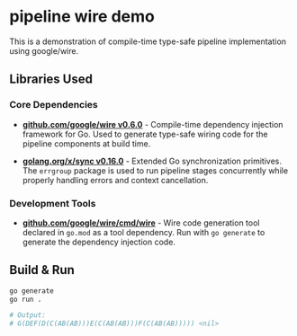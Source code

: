 # pipeline wire demo

This is a demonstration of compile-time type-safe pipeline implementation using google/wire.

## Libraries Used

### Core Dependencies

- **[github.com/google/wire v0.6.0](https://github.com/google/wire)** - Compile-time dependency injection framework for Go. Used to generate type-safe wiring code for the pipeline components at build time.

- **[golang.org/x/sync v0.16.0](https://golang.org/x/sync)** - Extended Go synchronization primitives. The `errgroup` package is used to run pipeline stages concurrently while properly handling errors and context cancellation.

### Development Tools

- **[github.com/google/wire/cmd/wire](https://github.com/google/wire)** - Wire code generation tool declared in `go.mod` as a tool dependency. Run with `go generate` to generate the dependency injection code.

## Build & Run

```bash
go generate
go run .

# Output:
# G(DEF(D(C(AB(AB)))E(C(AB(AB)))F(C(AB(AB))))) <nil>
```
